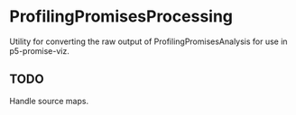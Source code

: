 # ProfilingPromisesProcessing

Utility for converting the raw output of ProfilingPromisesAnalysis for use in p5-promise-viz.

## TODO 

Handle source maps.
